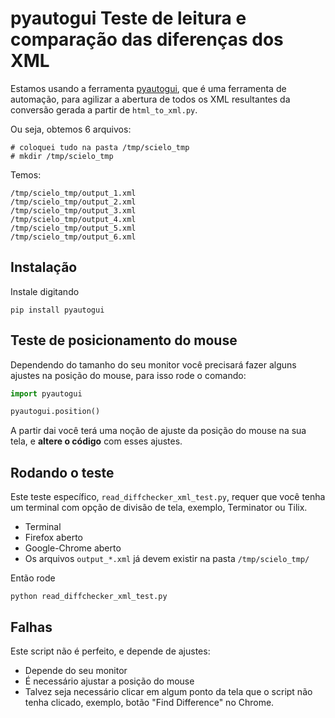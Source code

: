 # pyautogui Teste de leitura e comparação das diferenças dos XML

Estamos usando a ferramenta [pyautogui](https://pyautogui.readthedocs.io/en/latest/quickstart.html), que é uma ferramenta de automação, para agilizar a abertura de todos os XML resultantes da conversão gerada a partir de `html_to_xml.py`.

Ou seja, obtemos 6 arquivos:

```
# coloquei tudo na pasta /tmp/scielo_tmp
# mkdir /tmp/scielo_tmp
```

Temos:

```
/tmp/scielo_tmp/output_1.xml
/tmp/scielo_tmp/output_2.xml
/tmp/scielo_tmp/output_3.xml
/tmp/scielo_tmp/output_4.xml
/tmp/scielo_tmp/output_5.xml
/tmp/scielo_tmp/output_6.xml
```

## Instalação

Instale digitando

```
pip install pyautogui
```

## Teste de posicionamento do mouse

Dependendo do tamanho do seu monitor você precisará fazer alguns ajustes na posição do mouse, para isso rode o comando:

```python
import pyautogui

pyautogui.position()
```

A partir dai você terá uma noção de ajuste da posição do mouse na sua tela, e **altere o código** com esses ajustes.


## Rodando o teste

Este teste específico, `read_diffchecker_xml_test.py`, requer que você tenha um terminal com opção de divisão de tela, exemplo, Terminator ou Tilix.

* Terminal
* Firefox aberto
* Google-Chrome aberto
* Os arquivos `output_*.xml` já devem existir na pasta `/tmp/scielo_tmp/`

Então rode

```
python read_diffchecker_xml_test.py
```

## Falhas

Este script não é perfeito, e depende de ajustes:

* Depende do seu monitor
* É necessário ajustar a posição do mouse
* Talvez seja necessário clicar em algum ponto da tela que o script não tenha clicado, exemplo, botão "Find Difference" no Chrome.

